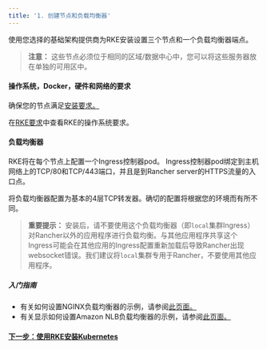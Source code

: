 ```yaml
---
title: '1. 创建节点和负载均衡器'
---
```


使用您选择的基础架构提供商为RKE安装设置三个节点和一个负载均衡器端点。

> **注意：** 这些节点必须位于相同的区域/数据中心中，您可以将这些服务器放在单独的可用区中。

#### 操作系统，Docker，硬件和网络的要求

确保您的节点满足[安装要求。](/docs/installation/requirements/)

在[RKE要求]({{<baseurl>}}/rke/latest/en/os/)中查看RKE的操作系统要求。

#### 负载均衡器

RKE将在每个节点上配置一个Ingress控制器pod。 Ingress控制器pod绑定到主机网络上的TCP/80和TCP/443端口，并且是到Rancher server的HTTPS流量的入口点。

将负载均衡器配置为基本的4层TCP转发器。确切的配置将根据您的环境而有所不同。

> **重要提示：**
> 安装后，请不要使用这个负载均衡器（即`local`集群Ingress）对Rancher以外的应用程序进行负载均衡。与其他应用程序共享这个Ingress可能会在其他应用的Ingress配置重新加载后导致Rancher出现websocket错误。我们建议将`local`集群专用于Rancher，不要使用其他应用程序。

##### 入门指南

- 有关如何设置NGINX负载均衡器的示例，请参阅[此页面。](/docs/installation/k8s-install/create-nodes-lb/nginx/)
- 有关显示如何设置Amazon NLB负载均衡器的示例，请参阅[此页面。](/docs/installation/k8s-install/create-nodes-lb/nlb/)

#### [下一步：使用RKE安装Kubernetes](/docs/installation/k8s-install/kubernetes-rke/)
